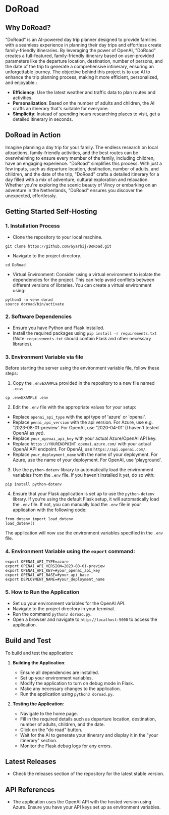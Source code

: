 # DoRoad

## Why DoRoad?
"DoRoad" is an AI-powered day trip planner designed to provide families with a seamless experience in planning their day trips and effortless create family-friendly itineraries. By leveraging the power of OpenAI, "DoRoad" creates a full-featured, family-friendly itinerary based on user-provided parameters like the departure location, destination, number of persons, and the date of the trip to generate a comprehensive intinerary, ensuring an unforgettable journey. The objective behind this project is to use AI to enhance the trip planning process, making it more efficient, personalized, and enjoyable.:
- **Efficiency**: Use the latest weather and traffic data to plan routes and activities.
- **Personalization**: Based on the number of adults and children, the AI crafts an itinerary that's suitable for everyone.
- **Simplicity**: Instead of spending hours researching places to visit, get a detailed itinerary in seconds.


## DoRoad in Action
Imagine planning a day trip for your family. The endless research on local attractions, family-friendly activities, and the best routes can be overwhelming to ensure every member of the family, including children, have an engaging experience. "DoRoad" simplifies this process. With just a few inputs, such as departure location, destination, number of adults, and children, and the date of the trip, "DoRoad" crafts a detailed itinerary for a day filled with a mix of adventure, cultural exploration and relaxation. Whether you're exploring the scenic beauty of Vincy or embarking on an adventure in the Netherlands, "DoRoad" ensures you discover the unexpected, effortlessly.


## Getting Started Self-Hosting

### 1. Installation Process

- Clone the repository to your local machine.

```
git clone https://github.com/Gyarbij/DoRoad.git
```
- Navigate to the project directory.

```
cd DoRoad
```
- Virtual Environment: Consider using a virtual environment to isolate the dependencies for the project. This can help avoid conflicts between different versions of libraries. You can create a virtual environment using:

```
python3 -m venv dorad
source doroad/bin/activate
```

### 2. Software Dependencies
- Ensure you have Python and Flask installed.
- Install the required packages using ```pip install -r requirements.txt``` (Note: `requirements.txt` should contain Flask and other necessary libraries).


### 3. Environment Variable via file

Before starting the server using the environment variable file, follow these steps:

1. Copy the `.envEXAMPLE` provided in the repository to a new file named `.env`:
```
cp .envEXAMPLE .env
```
2. Edit the `.env` file with the appropriate values for your setup:
- Replace `openai_api_type` with the api type of 'azure' or 'openai'.
- Replace `penai_api_version` with the api version. For Azure, use e.g. '2023-08-01-preview'. For OpenAI, use '2020-04-01' (I haven't tested OpenAI as yet). 
- Replace `your_openai_api_key` with your actual Azure/OpenAI API key.
- Replace `https://YOURENDPOINT.openai.azure.com/` with your actual OpenAI API endpoint. For OpenAI, use `https://api.openai.com/`.
- Replace `your_deployment_name` with the name of your deployment. For Azure, use the name of your deployment. For OpenAI, use 'playground'.

3. Use the `python-dotenv` library to automatically load the environment variables from the `.env` file. If you haven't installed it yet, do so with:
```
pip install python-dotenv
```
4. Ensure that your Flask application is set up to use the `python-dotenv` library. If you're using the default Flask setup, it will automatically load the `.env` file. If not, you can manually load the `.env` file in your application with the following code:
```
from dotenv import load_dotenv
load_dotenv()
```
The application will now use the environment variables specified in the `.env` file.


### 4. Environment Variable using the `export` command:
```
export OPENAI_API_TYPE=azure
export OPENAI_API_VERSION=2023-08-01-preview
export OPENAI_API_KEY=#your_openai_api_key
export OPENAI_API_BASE=#your_api_base
export DEPLOYMENT_NAME=#your_deployment_name

```

### 5. How to Run the Application
- Set up your environment variables for the OpenAI API.
- Navigate to the project directory in your terminal.
- Run the command `python3 doroad.py`.
- Open a browser and navigate to `http://localhost:5000` to access the application.


## Build and Test
To build and test the application:

1. **Building the Application**:
   - Ensure all dependencies are installed.
   - Set up your environment variables.
   - Modify the application to turn on debug mode in Flask.
   - Make any necessary changes to the application.
   - Run the application using `python3 doroad.py`.

2. **Testing the Application**:
   - Navigate to the home page.
   - Fill in the required details such as departure location, destination, number of adults, children, and the date.
   - Click on the "do road" button.
   - Wait for the AI to generate your itinerary and display it in the "your itinerary" section.
   - Monitor the Flask debug logs for any errors.


## Latest Releases
- Check the releases section of the repository for the latest stable version.


## API References
- The application uses the OpenAI API with the hosted version using Azure. Ensure you have your API keys set up as environment variables.


